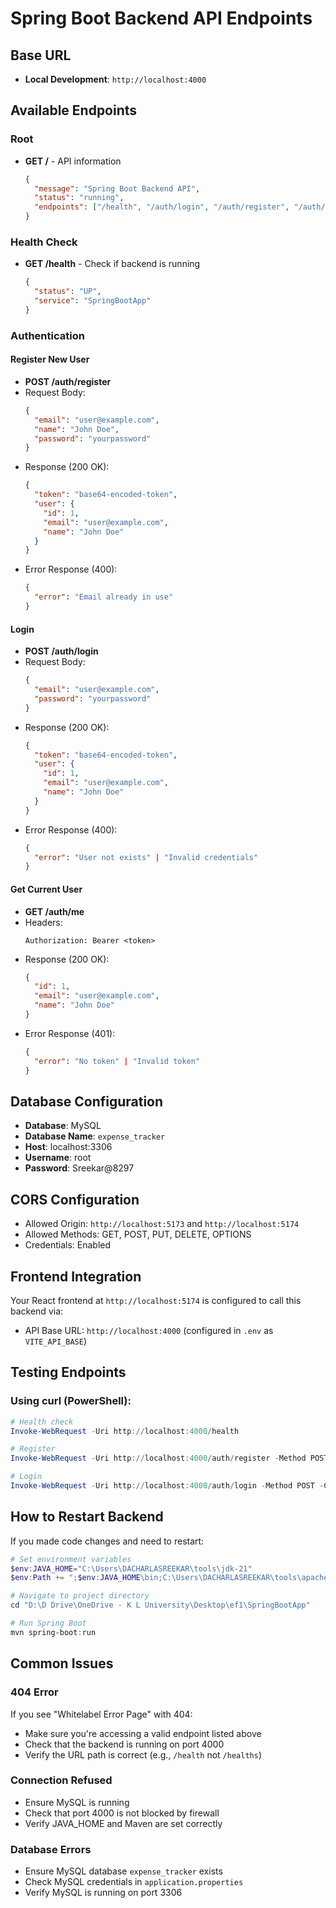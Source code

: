 # Spring Boot Backend API Endpoints

## Base URL
- **Local Development**: `http://localhost:4000`

## Available Endpoints

### Root
- **GET /** - API information
  ```json
  {
    "message": "Spring Boot Backend API",
    "status": "running",
    "endpoints": ["/health", "/auth/login", "/auth/register", "/auth/me"]
  }
  ```

### Health Check
- **GET /health** - Check if backend is running
  ```json
  {
    "status": "UP",
    "service": "SpringBootApp"
  }
  ```

### Authentication

#### Register New User
- **POST /auth/register**
- Request Body:
  ```json
  {
    "email": "user@example.com",
    "name": "John Doe",
    "password": "yourpassword"
  }
  ```
- Response (200 OK):
  ```json
  {
    "token": "base64-encoded-token",
    "user": {
      "id": 1,
      "email": "user@example.com",
      "name": "John Doe"
    }
  }
  ```
- Error Response (400):
  ```json
  {
    "error": "Email already in use"
  }
  ```

#### Login
- **POST /auth/login**
- Request Body:
  ```json
  {
    "email": "user@example.com",
    "password": "yourpassword"
  }
  ```
- Response (200 OK):
  ```json
  {
    "token": "base64-encoded-token",
    "user": {
      "id": 1,
      "email": "user@example.com",
      "name": "John Doe"
    }
  }
  ```
- Error Response (400):
  ```json
  {
    "error": "User not exists" | "Invalid credentials"
  }
  ```

#### Get Current User
- **GET /auth/me**
- Headers:
  ```
  Authorization: Bearer <token>
  ```
- Response (200 OK):
  ```json
  {
    "id": 1,
    "email": "user@example.com",
    "name": "John Doe"
  }
  ```
- Error Response (401):
  ```json
  {
    "error": "No token" | "Invalid token"
  }
  ```

## Database Configuration
- **Database**: MySQL
- **Database Name**: `expense_tracker`
- **Host**: localhost:3306
- **Username**: root
- **Password**: Sreekar@8297

## CORS Configuration
- Allowed Origin: `http://localhost:5173` and `http://localhost:5174`
- Allowed Methods: GET, POST, PUT, DELETE, OPTIONS
- Credentials: Enabled

## Frontend Integration
Your React frontend at `http://localhost:5174` is configured to call this backend via:
- API Base URL: `http://localhost:4000` (configured in `.env` as `VITE_API_BASE`)

## Testing Endpoints

### Using curl (PowerShell):
```powershell
# Health check
Invoke-WebRequest -Uri http://localhost:4000/health

# Register
Invoke-WebRequest -Uri http://localhost:4000/auth/register -Method POST -ContentType "application/json" -Body '{"email":"test@example.com","name":"Test User","password":"password123"}'

# Login
Invoke-WebRequest -Uri http://localhost:4000/auth/login -Method POST -ContentType "application/json" -Body '{"email":"test@example.com","password":"password123"}'
```

## How to Restart Backend
If you made code changes and need to restart:
```powershell
# Set environment variables
$env:JAVA_HOME="C:\Users\DACHARLASREEKAR\tools\jdk-21"
$env:Path += ";$env:JAVA_HOME\bin;C:\Users\DACHARLASREEKAR\tools\apache-maven-3.9.9\bin"

# Navigate to project directory
cd "D:\D Drive\OneDrive - K L University\Desktop\ef1\SpringBootApp"

# Run Spring Boot
mvn spring-boot:run
```

## Common Issues

### 404 Error
If you see "Whitelabel Error Page" with 404:
- Make sure you're accessing a valid endpoint listed above
- Check that the backend is running on port 4000
- Verify the URL path is correct (e.g., `/health` not `/healths`)

### Connection Refused
- Ensure MySQL is running
- Check that port 4000 is not blocked by firewall
- Verify JAVA_HOME and Maven are set correctly

### Database Errors
- Ensure MySQL database `expense_tracker` exists
- Check MySQL credentials in `application.properties`
- Verify MySQL is running on port 3306
